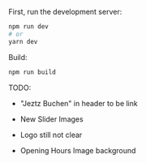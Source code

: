 First, run the development server:

```bash
npm run dev
# or
yarn dev
```

Build:

```bash
npm run build
```

TODO:
- "Jeztz Buchen" in header to be link

- New Slider Images
- Logo still not clear
- Opening Hours Image background
